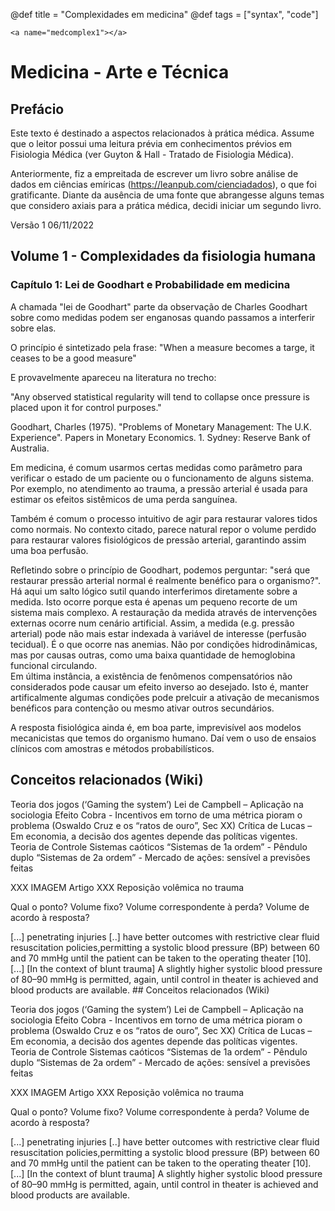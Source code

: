 @def title = "Complexidades em medicina"
@def tags = ["syntax", "code"]

~~~
<a name="medcomplex1"></a>
~~~
# Medicina - Arte e Técnica

## Prefácio 

Este texto é destinado a aspectos relacionados à prática médica. Assume que o leitor possui uma leitura prévia em conhecimentos prévios em Fisiologia Médica (ver Guyton & Hall - Tratado de Fisiologia Médica).  

Anteriormente, fiz a empreitada de escrever um livro sobre análise de dados em ciências emíricas (https://leanpub.com/cienciadados), o que foi gratificante. Diante da ausência de uma fonte que abrangesse alguns temas que considero axiais para a prática médica, decidi iniciar um segundo livro. 

Versão 1 06/11/2022

## Volume 1 - Complexidades da fisiologia humana

### Capítulo 1: Lei de Goodhart e Probabilidade em medicina

A chamada "lei de Goodhart" parte da observação de Charles Goodhart sobre como medidas podem ser enganosas quando passamos a interferir sobre elas.

O princípio é sintetizado pela frase:
"When a measure becomes a targe, it ceases to be a good measure"

E provavelmente apareceu na literatura  no trecho:

"Any observed statistical regularity 
will tend to collapse 
once pressure is placed upon it 
for control purposes."

Goodhart, Charles (1975). 
"Problems of Monetary Management: The U.K. Experience". 
Papers in Monetary Economics. 1. Sydney: Reserve Bank of Australia.

Em medicina, é comum usarmos certas medidas como parâmetro para verificar o estado de um paciente ou o funcionamento de alguns sistema. Por exemplo, no atendimento ao trauma, a pressão arterial é usada para estimar os efeitos sistêmicos de uma perda sanguínea.

Também é comum o processo intuitivo de agir para restaurar valores tidos como normais. No contexto citado, parece natural repor o volume perdido para restaurar valores fisiológicos de pressão arterial, garantindo assim uma boa perfusão.

Refletindo sobre o princípio de Goodhart, podemos perguntar: "será que restaurar pressão arterial normal é realmente benéfico para o organismo?". Há aqui um salto lógico sutil quando interferimos diretamente sobre a medida. Isto ocorre porque esta é apenas um pequeno recorte de um sistema mais complexo. A restauração da medida através de intervenções externas ocorre num cenário artificial. Assim, a medida (e.g. pressão arterial) pode não mais estar indexada à variável de interesse (perfusão tecidual). É o que ocorre nas anemias. Não por condições hidrodinâmicas, mas por causas outras, como uma baixa quantidade de hemoglobina funcional circulando.  
Em última instância, a existência de fenômenos compensatórios não considerados pode causar um efeito inverso ao desejado. Isto é, manter artificalmente algumas condições pode prelcuir a ativação de mecanismos benéficos para contenção ou mesmo ativar outros secundários. 

A resposta fisiológica ainda é, em boa parte, imprevisível aos modelos mecanicistas que temos do organismo humano. Daí vem o uso de ensaios clínicos com amostras e métodos probabilísticos. 

## Conceitos relacionados (Wiki)

Teoria dos jogos (‘Gaming the system’)
Lei de Campbell – Aplicação na sociologia
Efeito Cobra - Incentivos em torno de uma métrica pioram o problema (Oswaldo Cruz e os “ratos de ouro”, Sec XX)
Crítica de Lucas – Em economia, a decisão dos agentes depende das políticas vigentes.	
 	Teoria de Controle
Sistemas caóticos
“Sistemas de 1a ordem” - Pêndulo duplo
“Sistemas de 2a ordem” - Mercado de ações: sensível a previsões feitas

XXX IMAGEM Artigo XXX
Reposição volêmica no trauma

Qual o ponto?
Volume fixo?
Volume correspondente à perda? 
Volume de acordo à resposta?

[...] penetrating injuries [..] have better outcomes with restrictive clear fluid resuscitation policies,permitting a systolic blood pressure (BP) between 60 and 70 mmHg until the patient can be taken to the operating theater [10]. 
[...] [In the context of blunt trauma] A slightly higher systolic blood pressure of 80–90 mmHg is permitted, again, until control in theater is achieved and blood products are available. ## Conceitos relacionados (Wiki)

Teoria dos jogos (‘Gaming the system’)
Lei de Campbell – Aplicação na sociologia
Efeito Cobra - Incentivos em torno de uma métrica pioram o problema (Oswaldo Cruz e os “ratos de ouro”, Sec XX)
Crítica de Lucas – Em economia, a decisão dos agentes depende das políticas vigentes.
        Teoria de Controle
Sistemas caóticos
“Sistemas de 1a ordem” - Pêndulo duplo
“Sistemas de 2a ordem” - Mercado de ações: sensível a previsões feitas

XXX IMAGEM Artigo XXX
Reposição volêmica no trauma

Qual o ponto?
Volume fixo?
Volume correspondente à perda?
Volume de acordo à resposta?

[...] penetrating injuries [..] have better outcomes with restrictive clear fluid resuscitation policies,permitting a systolic blood pressure (BP) between 60 and 70 mmHg until the patient can be taken to the operating theater [10].
[...] [In the context of blunt trauma] A slightly higher systolic blood pressure of 80–90 mmHg is permitted, again, until control in theater is achieved and blood products are available.


